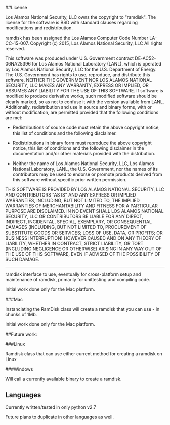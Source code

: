 ##License

Los Alamos National Security, LLC owns the copyright to "ramdisk". The license for the software is BSD with standard clauses regarding modifications and redistribution.

ramdisk has been assigned the Los Alamos Computer Code Number LA-CC-15-007. 
Copyright (c) 2015, Los Alamos National Security, LLC All rights reserved.

This software was produced under U.S. Government contract DE-AC52-06NA25396 for Los Alamos National Laboratory (LANL), which is operated by Los Alamos National Security, LLC for the U.S. Department of Energy. The U.S. Government has rights to use, reproduce, and distribute this software. NEITHER THE GOVERNMENT NOR LOS ALAMOS NATIONAL SECURITY, LLC MAKES ANY WARRANTY, EXPRESS OR IMPLIED, OR ASSUMES ANY LIABILITY FOR THE USE OF THIS SOFTWARE. If software is modified to produce derivative works, such modified software should be clearly marked, so as not to confuse it with the version available from LANL.
Additionally, redistribution and use in source and binary forms, with or without modification, are permitted provided that the following conditions are met:

- Redistributions of source code must retain the above copyright notice, this list of conditions and the following disclaimer.

- Redistributions in binary form must reproduce the above copyright notice, this list of conditions and the following disclaimer in the documentation and/or other materials provided with the distribution.

- Neither the name of Los Alamos National Security, LLC, Los Alamos National Laboratory, LANL, the U.S. Government, nor the names of its contributors may be used to endorse or promote products derived from this software without specific prior written permission.

THIS SOFTWARE IS PROVIDED BY LOS ALAMOS NATIONAL SECURITY, LLC AND CONTRIBUTORS "AS IS" AND ANY EXPRESS OR IMPLIED WARRANTIES, INCLUDING, BUT NOT LIMITED TO, THE IMPLIED WARRANTIES OF MERCHANTABILITY AND FITNESS FOR A PARTICULAR PURPOSE ARE DISCLAIMED. IN NO EVENT SHALL LOS ALAMOS NATIONAL SECURITY, LLC OR CONTRIBUTORS BE LIABLE FOR ANY DIRECT, INDIRECT, INCIDENTAL, SPECIAL, EXEMPLARY, OR CONSEQUENTIAL DAMAGES (INCLUDING, BUT NOT LIMITED TO, PROCUREMENT OF SUBSTITUTE GOODS OR SERVICES; LOSS OF USE, DATA, OR PROFITS; OR BUSINESS INTERRUPTION) HOWEVER CAUSED AND ON ANY THEORY OF LIABILITY, WHETHER IN CONTRACT, STRICT LIABILITY, OR TORT (INCLUDING NEGLIGENCE OR OTHERWISE) ARISING IN ANY WAY OUT OF THE USE OF THIS SOFTWARE, EVEN IF ADVISED OF THE POSSIBILITY OF SUCH DAMAGE.

-------------------

ramdisk interface to use, eventually for cross-platform setup and maintenance of ramdisk, primarily for unittesting and compiling code.

Initial work done only for the Mac platform.

###Mac

Instanciating the RamDisk class will create a ramdisk that you can use - in chunks of 1Mb.

Initial work done only for the Mac platform.

##Future work:

###Linux

Ramdisk class that can use either current method for creating a ramdisk on Linux

###Windows

Will call a currently available binary to create a ramdisk.


## Languages

Currently written/tested in only python v2.7

Future plans to duplicate in other languages as well.

